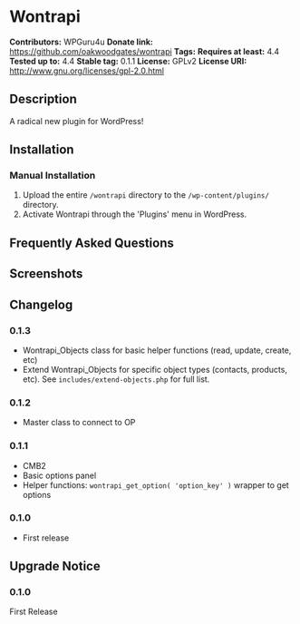 # Wontrapi #
**Contributors:**      WPGuru4u
**Donate link:**       https://github.com/oakwoodgates/wontrapi
**Tags:**
**Requires at least:** 4.4
**Tested up to:**      4.4
**Stable tag:**        0.1.1
**License:**           GPLv2
**License URI:**       http://www.gnu.org/licenses/gpl-2.0.html

## Description ##

A radical new plugin for WordPress!

## Installation ##

### Manual Installation ###

1. Upload the entire `/wontrapi` directory to the `/wp-content/plugins/` directory.
2. Activate Wontrapi through the 'Plugins' menu in WordPress.

## Frequently Asked Questions ##


## Screenshots ##


## Changelog ##

### 0.1.3 ###
* Wontrapi_Objects class for basic helper functions (read, update, create, etc)
* Extend Wontrapi_Objects for specific object types (contacts, products, etc). See `includes/extend-objects.php` for full list.

### 0.1.2 ###
* Master class to connect to OP

### 0.1.1 ###
* CMB2
* Basic options panel
* Helper functions: `wontrapi_get_option( 'option_key' )` wrapper to get options

### 0.1.0 ###
* First release

## Upgrade Notice ##

### 0.1.0 ###
First Release
